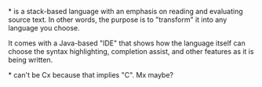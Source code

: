 <name>* is a stack-based language with an emphasis on reading and evaluating source text.  In other words, the purpose is to 
"transform" it into any language you choose.

It comes with a Java-based "IDE" that shows how the language itself can choose the syntax highlighting, completion assist, and 
other features as it is being written.

*<name> can't be Cx because that implies "C".  Mx maybe?